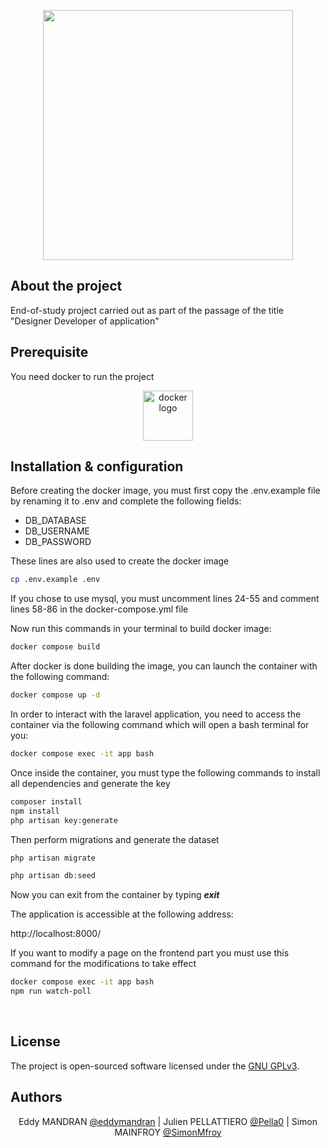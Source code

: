 <p align="center"><a href="https://laravel.com" target="_blank"><img src="https://raw.githubusercontent.com/laravel/art/master/logo-lockup/5%20SVG/2%20CMYK/1%20Full%20Color/laravel-logolockup-cmyk-red.svg" width="400"></a></p>

## About the project

End-of-study project carried out as part of the passage of the title "Designer Developer of application"

## Prerequisite
You need docker to run the project
<div align="center">

[<img src="https://www.docker.com/wp-content/uploads/2022/03/horizontal-logo-monochromatic-white.png" alt="docker logo" height="80">](https://www.docker.com/)

</div>



## Installation & configuration

Before creating the docker image, you must first copy the .env.example file by renaming it to .env and complete the following fields:

- DB_DATABASE
- DB_USERNAME
- DB_PASSWORD

These lines are also used to create the docker image

```bash
cp .env.example .env
```
If you chose to use mysql, you must uncomment lines 24-55 and comment lines 58-86 in the docker-compose.yml file

Now run this commands in your terminal to build docker image:
```bash
docker compose build
```

After docker is done building the image, you can launch the container with the following command:
```bash
docker compose up -d
```
In order to interact with the laravel application, you need to access the container via the following command which will open a bash terminal for you:
```bash
docker compose exec -it app bash
```
Once inside the container, you must type the following commands to install all dependencies and generate the key
```bash
composer install
npm install
php artisan key:generate
```

Then perform migrations and generate the dataset
```bash
php artisan migrate

php artisan db:seed
```
Now you can exit from the container by typing ***exit***

The application is accessible at the following address:

http://localhost:8000/

If you want to modify a page on the frontend part you must use this command for the modifications to take effect

```bash
docker compose exec -it app bash
npm run watch-poll
```
<br/>


## License

The project is open-sourced software licensed under the [GNU GPLv3](https://www.gnu.org/licenses/gpl-3.0.html).

## Authors
<div align="center">

Eddy MANDRAN [@eddymandran](https://github.com/eddymandran)  | Julien PELLATTIERO [@Pella0](https://github.com/Pella0)   | Simon MAINFROY [@SimonMfroy](https://github.com/SimonMfroy)

</div>
